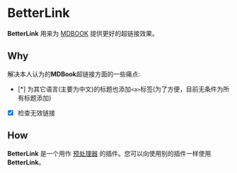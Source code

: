 # BetterLink
**BetterLink** 用来为 [MDBOOK](https://github.com/rust-lang/mdBook) 提供更好的超链接效果。

## Why
解决本人认为的**MDBook**超链接方面的一些痛点:
- [*] 为其它语言(主要为中文)的标题也添加`<a>`标签(为了方便，目前无条件为所有标题添加)
- [x] 检查无效链接

## How
**BetterLink** 是一个用作 [预处理器](https://rust-lang.github.io/mdBook/format/configuration/preprocessors.html) 的插件。您可以向使用别的插件一样使用 **BetterLink**。
